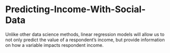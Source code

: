 # Predicting-Income-With-Social-Data
Unlike other data science methods, linear regression models will allow us to not only predict the value of a respondent’s income, but provide information on how a variable impacts respondent income.
